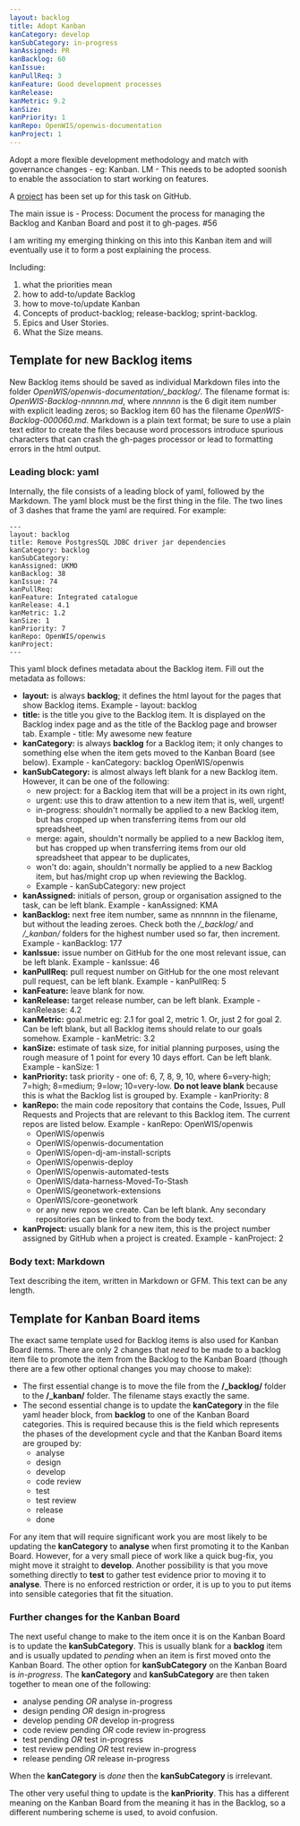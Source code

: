```yaml
---
layout: backlog
title: Adopt Kanban
kanCategory: develop
kanSubCategory: in-progress
kanAssigned: PR
kanBacklog: 60
kanIssue:
kanPullReq: 3
kanFeature: Good development processes
kanRelease:
kanMetric: 9.2
kanSize:
kanPriority: 1
kanRepo: OpenWIS/openwis-documentation
kanProject: 1
---
```

Adopt a more flexible development methodology and match with governance changes - eg: Kanban. LM - This needs to be adopted soonish to enable the association to start working on features.

A [project](https://github.com/OpenWIS/openwis-documentation/projects/1) has been set up for this task on GitHub.

The main issue is - Process: Document the process for managing the Backlog and Kanban Board and post it to gh-pages. #56

I am writing my emerging thinking on this into this Kanban item and will eventually use it to form a post explaining the process.

Including:

  1. what the priorities mean
  2. how to add-to/update Backlog
  3. how to move-to/update Kanban
  4. Concepts of product-backlog; release-backlog; sprint-backlog.
  5. Epics and User Stories.
  6. What the Size means.

## Template for new Backlog items

New Backlog items should be saved as individual Markdown files into the folder *OpenWIS/openwis-documentation/_backlog/*.  The filename format is: *OpenWIS-Backlog-nnnnnn.md*, where *nnnnnn* is the 6 digit item number with explicit leading zeros; so Backlog item 60 has the filename *OpenWIS-Backlog-000060.md*.  Markdown is a plain text format; be sure to use a plain text editor to create the files because word processors introduce spurious characters that can crash the gh-pages processor or lead to formatting errors in the html output.

### Leading block: yaml

Internally, the file consists of a leading block of yaml, followed by the Markdown.  The yaml block must be the first thing in the file. The two lines of 3 dashes that frame the yaml are required.  For example:

    ---
    layout: backlog
    title: Remove PostgresSQL JDBC driver jar dependencies
    kanCategory: backlog
    kanSubCategory:
    kanAssigned: UKMO
    kanBacklog: 38
    kanIssue: 74
    kanPullReq:
    kanFeature: Integrated catalogue
    kanRelease: 4.1
    kanMetric: 1.2
    kanSize: 1
    kanPriority: 7
    kanRepo: OpenWIS/openwis
    kanProject:
    ---

This yaml block defines metadata about the Backlog item.  Fill out the metadata as follows:

- **layout:** is always **backlog**; it defines the html layout for the pages that show Backlog items.   Example - layout: backlog
- **title:** is the title you give to the Backlog item.  It is displayed on the Backlog index page and as the title of the Backlog page and browser tab.   Example - title: My awesome new feature
- **kanCategory:** is always **backlog** for a Backlog item; it only changes to something else when the item gets moved to the Kanban Board (see below).   Example - kanCategory: backlog OpenWIS/openwis
- **kanSubCategory:** is almost always left blank for a new Backlog item.  However, it can be one of the following:
  - new project: for a Backlog item that will be a project in its own right,
  - urgent: use this to draw attention to a new item that is, well, urgent!
  - in-progress: shouldn't normally be applied to a new Backlog item, but has cropped up when transferring items from our old spreadsheet,
  - merge: again, shouldn't normally be applied to a new Backlog item, but has cropped up when transferring items from our old spreadsheet that appear to be duplicates,
  - won't do: again, shouldn't normally be applied to a new Backlog item, but has/might crop up when reviewing the Backlog.
  -   Example - kanSubCategory: new project
- **kanAssigned:** initials of person, group or organisation assigned to the task, can be left blank.   Example - kanAssigned: KMA
- **kanBacklog:** next free item number, same as nnnnnn in the filename, but without the leading zeroes. Check both the */_backlog/* and */_kanban/* folders for the highest number used so far, then increment.   Example - kanBacklog: 177
- **kanIssue:** issue number on GitHub for the one most relevant issue, can be left blank. Example - kanIssue: 46
- **kanPullReq:** pull request number on GitHub for the one most relevant pull request, can be left blank.   Example - kanPullReq: 5
- **kanFeature:** leave blank for now.
- **kanRelease:** target release number, can be left blank.   Example - kanRelease: 4.2
- **kanMetric:** goal.metric eg: 2.1 for goal 2, metric 1.  Or, just 2 for goal 2.  Can be left blank, but all Backlog items should relate to our goals somehow.   Example - kanMetric: 3.2
- **kanSize:** estimate of task size, for initial planning purposes, using the rough measure of 1 point for every 10 days effort. Can be left blank. Example - kanSize: 1
- **kanPriority:** task priority - one of: 6, 7, 8, 9, 10, where 6=very-high;  7=high; 8=medium; 9=low; 10=very-low.   **Do not leave blank** because this is what the Backlog list is grouped by. Example - kanPriority: 8
- **kanRepo:** the main code repository that contains the Code, Issues, Pull Requests and Projects that are relevant to this Backlog item.  The current repos are listed below.  Example - kanRepo: OpenWIS/openwis
    - OpenWIS/openwis
    - OpenWIS/openwis-documentation
    - OpenWIS/open-dj-am-install-scripts
    - OpenWIS/openwis-deploy
    - OpenWIS/openwis-automated-tests
    - OpenWIS/data-harness-Moved-To-Stash
    - OpenWIS/geonetwork-extensions
    - OpenWIS/core-geonetwork
    - or any new repos we create. Can be left blank. Any secondary repositories can be linked to from the body text.
- **kanProject:** usually blank for a new item, this is the project number assigned by GitHub when a project is created.  Example - kanProject: 2

### Body text: Markdown

Text describing the item, written in Markdown or GFM. This text can be any length.

## Template for Kanban Board items

The exact same template used for Backlog items is also used for Kanban Board items.  There are only 2 changes that _need_ to be made to a backlog item file to promote the item from the Backlog to the Kanban Board (though there are a few other optional changes you may choose to make):
  - The first essential change is to move the file from the **/_backlog/** folder to the **/_kanban/** folder.  The filename stays exactly the same.
  - The second essential change is to update the **kanCategory** in the file yaml header block, from **backlog** to one of the Kanban Board categories. This is required because this is the field which represents the phases of the development cycle and that the Kanban Board items are grouped by:
    - analyse
    - design
    - develop
    - code review
    - test
    - test review
    - release
    - done

For any item that will require significant work you are most likely to be updating the **kanCategory** to **analyse** when first promoting it to the Kanban Board. However, for a very small piece of work like a quick bug-fix, you might move it straight to **develop**.  Another possibility is that you move something directly to **test** to gather test evidence prior to moving it to **analyse**.  There is no enforced restriction or order, it is up to you to put items into sensible categories that fit the situation.

### Further changes for the Kanban Board

The next useful change to make to the item once it is on the Kanban Board is to update the **kanSubCategory**.  This is usually blank for a **backlog** item and is usually updated to _pending_ when an item is first moved onto the Kanban Board. The other option for **kanSubCategory** on the Kanban Board is _in-progress_.  The **kanCategory** and **kanSubCategory** are then taken together to mean one of the following:
  - analyse pending _OR_ analyse in-progress
  - design pending _OR_ design in-progress
  - develop pending _OR_ develop in-progress
  - code review pending _OR_ code review in-progress
  - test pending _OR_ test in-progress
  - test review pending _OR_ test review in-progress
  - release pending _OR_ release in-progress

When the **kanCategory** is _done_ then the **kanSubCategory** is irrelevant.

The other very useful thing to update is the **kanPriority**.  This has a different meaning on the Kanban Board from the meaning it has in the Backlog, so a different numbering scheme is used, to avoid confusion.
